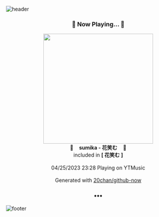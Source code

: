 ![header](https://capsule-render.vercel.app/api?type=wave&height=170&section=header&fontColor=090707&fontAlignX=45&fontAlignY=65&fontSize=100)

<h3 align="center">🎵 Now Playing... 🎵</h3>
<p align="center">
  <a href="https://music.youtube.com/watch?v=4BxUlO0sUt8">
    <img width="300" src="https://lh3.googleusercontent.com/YuRjIzJuy_cg2_wNApb5LzF4c31T3pOz6yEBDR3gzfWKBBu_hOgahzI06V6VCoOgkyHE_nKKOcuS6-T0">
  </a>
  <br>
  🎵&nbsp&nbsp&nbsp <b>sumika - 花笑む</b> &nbsp&nbsp&nbsp🎵
  <br>
  included in <b>[ 花笑む ]</b>
  
  <br />
  <br />
  04/25/2023 23:28 Playing on YTMusic
  <br />
  <br />
  Generated with <a href="https://github.com/20chan/github-now">20chan/github-now</a>
</p>

<h3 align="center">•••</h3>

![footer](https://capsule-render.vercel.app/api?type=wave&height=150&section=footer)
